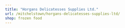 ```yaml
---
title: "Horgans Delicatesses Supplies Ltd."
url: /mitchelstown/horgans-delicatesses-supplies-ltd/
shop: frozen food
---
```

